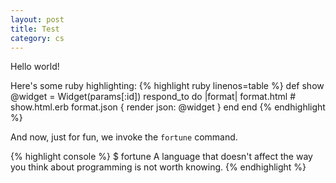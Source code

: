 ```yaml
---
layout: post
title: Test
category: cs
---
```

Hello world!

Here\'s some ruby highlighting:
{% highlight ruby linenos=table %}
def show
  @widget = Widget(params[:id])
  respond_to do |format|
    format.html # show.html.erb
    format.json { render json: @widget }
  end
end
{% endhighlight %}


And now, just for fun, we invoke the `fortune` command.

{% highlight console %}
$ fortune
A language that doesn't affect the way you think about programming is
not worth knowing.
{% endhighlight %}  

